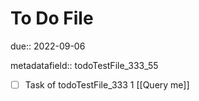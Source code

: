 # To Do File

due:: 2022-09-06

metadatafield:: todoTestFile_333_55

- [ ] Task of todoTestFile_333 1 [[Query me]]

